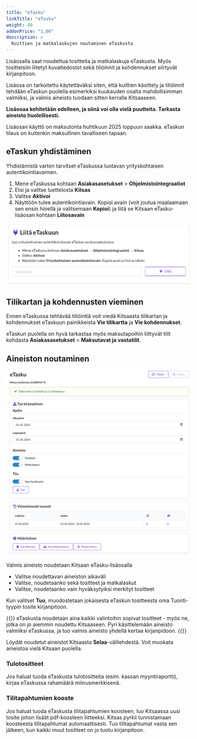 ```yaml
---
title: "eTasku"
linkTitle: "eTasku"
weight: 40
addonPrice: "1,00"
description: >
  Kuittien ja matkalaskujen noutaminen eTaskusta
---
```


Lisäosalla saat noudettua tositteita ja matkalaskuja eTaskusta. Myös tositteisiin liitetyt kuvatiedostot sekä tiliöinnit ja kohdennukset siirtyvät kirjanpitoon.

Lisäosa on tarkoitettu käytettäväksi siten, että kuittien käsittely ja tiliöinnit tehdään eTaskun puolella esimerkiksi kuukauden osalta mahdollisimman valmiiksi, ja valmis aineisto tuodaan sitten kerralla Kitsaaseen.

**Lisäosaa kehitetään edelleen, ja siinä voi olla vielä puutteita. Tarkasta aineisto huolellisesti.**

Lisäosan käyttö on maksutonta huhtikuun 2025 loppuun saakka. eTaskun tilaus on kuitenkin maksullinen tavalliseen tapaan.

## eTaskun yhdistäminen

Yhdistämistä varten tarvitset eTaskussa luotavan yrityskohtaisen autentikointiavaimen.

1. Mene eTaskussa kohtaan **Asiakasasetukset** > **Ohjelmistointegraatiot**
2. Etsi ja valitse luettelosta **Kitsas**
3. Valitse **Aktivoi**
4. Näyttöön tulee autentikointiavain. Kopioi avain (voit joutua maalaamaan sen ensin hiirellä ja valitsemaan **Kopioi**) ja liitä se Kitsaan eTasku-lisäosan kohtaan **Liitosavain**

![](/img/fi/lisaosa/etasku/yhdista.png)


## Tilikartan ja kohdennusten vieminen

Ennen eTaskussa tehtävää tiliöintiä voit viedä Kitsaasta tilikartan ja kohdennukset eTaskuun painikkeista **Vie tilikartta** ja **Vie kohdennukset**.

eTaskun puolella on hyvä tarkastaa myös maksutapoihin liittyvät tilit kohdasta **Asiakasasetukset** > **Maksutavat ja vastatilit**.


## Aineiston noutaminen

![](/img/fi/lisaosa/etasku/tasku.png)

Valmis aineisto noudetaan Kitsaan eTasku-lisäosalla 

- Valitse noudettavan aineiston aikaväli 
- Valitse, noudetaanko sekä tositteet ja matkalaskut
- Valitse, noudetaanko vain hyväksytyiksi merkityt tositteet 

Kun valitset **Tuo**, muodostetaan jokaisesta eTaskun tositteesta oma Tuonti-tyypin tosite kirjanpitoon.

{{<alert title="Käsittele aineisto valmiiksi eTaskussa">}}
eTaskusta noudetaan aina kaikki valintoihin sopivat tositteet - myös ne, jotka on jo aiemmin noudettu Kitsaaseen. Pyri käsittelemään aineisto valmiiksi eTaskussa, ja tuo valmis aineisto yhdellä kertaa kirjanpidoon.
{{</alert>}}

Löydät noudetut aineistot Kitsaasta **Selaa**-välilehdestä. Voit muokata aineistoa vielä Kitsaan puolella.

### Tulotositteet

Jos haluat tuoda eTaskusta tulotositteita (esim. kassan myyntiraportti), kirjaa eTaskussa rahamäärä miinusmerkkisenä.


### Tilitapahtumien kooste 

Jos haluat tuoda eTaskusta tilitapahtumien koosteen, luo Kitsaassa uusi tosite johon lisäät pdf-koosteen liitteeksi. Kitsas pyrkii tunnistamaan koosteesta tilitapahtumat automaattisesti. Tuo tilitapahtumat vasta sen jälkeen, kun kaikki muut tositteet on jo tuotu kirjanpitoon.

